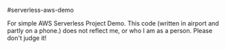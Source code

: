 #serverless-aws-demo


For simple AWS Serverless Project Demo. This code (written in airport and partly on a phone.) does not reflect me, or who I am as a person.
Please don't judge it!
